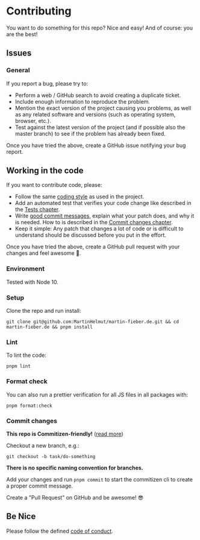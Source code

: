 # Contributing

You want to do something for this repo? Nice and easy! And of course: you are the best!

## Issues

### General

If you report a bug, please try to:

- Perform a web / GitHub search to avoid creating a duplicate ticket.
- Include enough information to reproduce the problem.
- Mention the exact version of the project causing you problems, as well as any related software and versions (such as operating system, browser, etc.).
- Test against the latest version of the project (and if possible also the master branch) to see if the problem has already been fixed.

Once you have tried the above, create a GitHub issue notifying your bug report.

## Working in the code

If you want to contribute code, please:

- Follow the same [coding style](#format-check) as used in the project.
- Add an automated test that verifies your code change like described in the [Tests chapter](#tests).
- Write [good commit messages](http://tbaggery.com/2008/04/19/a-note-about-git-commit-messages.html), explain what your patch does, and why it is needed. How to is described in the [Commit changes chapter](#commit-changes).
- Keep it simple: Any patch that changes a lot of code or is difficult to understand should be discussed before you put in the effort.

Once you have tried the above, create a GitHub pull request with your changes and feel awesome 🎉.

### Environment

Tested with Node 10.

### Setup

Clone the repo and run install:

```shell script
git clone git@github.com:MartinHelmut/martin-fieber.de.git && cd martin-fieber.de && pnpm install
```

### Lint

To lint the code:

```shell script
pnpm lint
```

### Format check

You can also run a prettier verification for all JS files in all packages with:

```shell script
pnpm format:check
```

### Commit changes

**This repo is Commitizen-friendly!** ([read more][czcli])

Checkout a new branch, e.g.:

```shell script
git checkout -b task/do-something
```

**There is no specific naming convention for branches.**

Add your changes and run `pnpm commit` to start the commitizen cli to create a proper commit message.

Create a "Pull Request" on GitHub and be awesome! 😎

## Be Nice

Please follow the defined [code of conduct](CODE_OF_CONDUCT.md).

[czcli]: http://commitizen.github.io/cz-cli/
[svurl]: https://github.com/conventional-changelog/standard-version
[jturl]: https://facebook.github.io/jest/
